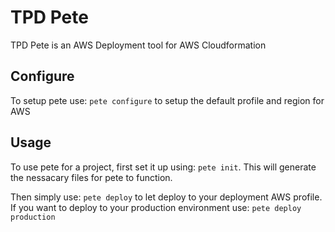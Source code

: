 # TPD Pete

TPD Pete is an AWS Deployment tool for AWS Cloudformation

## Configure

To setup pete use: `pete configure` to setup the default profile and region for AWS

## Usage

To use pete for a project, first set it up using: `pete init`.
This will generate the nessacary files for pete to function.

Then simply use: `pete deploy` to let deploy to your deployment AWS profile.
If you want to deploy to your production environment use: `pete deploy production`
